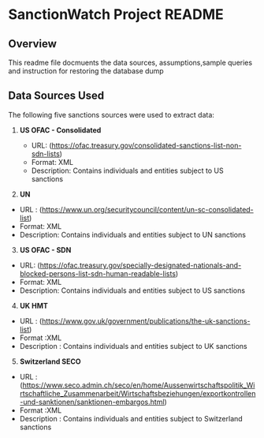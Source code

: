 # SanctionWatch Project README

## Overview

This readme file docmuents the data sources, assumptions,sample queries and instruction for restoring the database dump

## Data Sources Used

The following five sanctions sources were used to extract data:

1. **US OFAC - Consolidated**

   - URL: (https://ofac.treasury.gov/consolidated-sanctions-list-non-sdn-lists)
   - Format: XML
   - Description: Contains individuals and entities subject to US sanctions

2. **UN**

- URL : (https://www.un.org/securitycouncil/content/un-sc-consolidated-list)
- Format: XML
- Description: Contains individuals and entities subject to UN sanctions

3.  **US OFAC - SDN**

- URL: (https://ofac.treasury.gov/specially-designated-nationals-and-blocked-persons-list-sdn-human-readable-lists)
- Format: XML
- Description: Contains individuals and entities subject to US sanctions

4.  **UK HMT**

- URL : (https://www.gov.uk/government/publications/the-uk-sanctions-list)
- Format :XML
- Description : Contains individuals and entities subject to UK sanctions

5.  **Switzerland SECO**

- URL : (https://www.seco.admin.ch/seco/en/home/Aussenwirtschaftspolitik_Wirtschaftliche_Zusammenarbeit/Wirtschaftsbeziehungen/exportkontrollen-und-sanktionen/sanktionen-embargos.html)
- Format :XML
- Description : Contains individuals and entities subject to Switzerland sanctions
